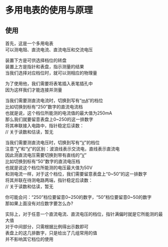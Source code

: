 # 多用电表的使用与原理

## 使用

首先，这是一个多用电表  
可以测电阻、直流电流、直流电压和交流电压

装置下方是可供选择档位的转盘  
装置上方是指针和表盘，指示测量的结果  
当我们选择对应档位时，就可以测相应的物理量

为了使用他，我们需要将表笔插入表笔插孔中  
因为这样我们才能连接并测量

当我们需要测直流电流时，切换到写有“<u>mA</u>”的档位  
比如切换到标有“250”数字的直流电流档  
也就是说，这个档位所能测的电流值的最大值为250mA  
那么我们就要留意表盘上0~250的这一排数字  
将其串联接入电路中，指针稳定后读数：  
// 关于读数和估读，暂无

当我们需要测直流电压时，切换到写有“<u>V</u>”的档位  
注意“<span style="text-decoration-line: underline; text-decoration-style: wavy;">V</span>”和“<u>V</u>”的区别：波浪线表示交流电，直线表示直流电  
因此测直流电压需要切换到带有直线的“<u>V</u>”  
比如切换到标有“50”数字的直流电压档  
也就是说这个档位所能测的电压最大值为50V  
和测电流一样，对于这个档位，我们需要留意表盘上“0~50”的这一排数字  
将其并联在待测电路两端，指针稳定后读数：  
// 关于读数和估读，暂无

你可能会问：“250”档位要留意0~250的数字，“50”档位要留意0~50的数字  
那如果上面没有对应数字要怎么办?

实际上，对于任意一个直流电流、直流电压的档位，指针满偏时就是它所能测的最大值  
对于中间部分，只需根据比例得出示数即可  
表盘上的这几排数字，只是给出了几组常用的值  
并不影响其它档位的使用
